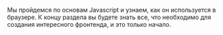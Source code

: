 Мы пройдемся по основам Javascript и узнаем, как он используется в браузере. К концу раздела вы будете знать все, что необходимо для создания интересного фронтенда, и это только начало.
